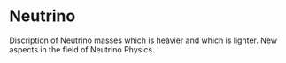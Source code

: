 # Neutrino
Discription of Neutrino masses which is heavier and which is lighter. New aspects in the field of Neutrino Physics.
